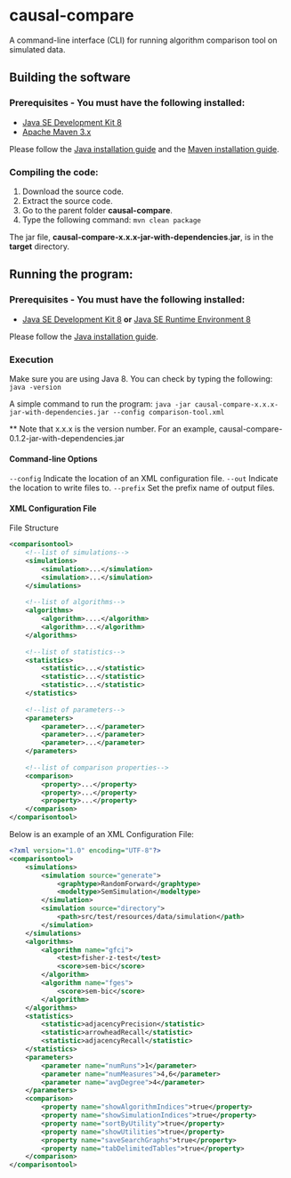 # causal-compare
A command-line interface (CLI) for running algorithm comparison tool on simulated data.

## Building the software

### Prerequisites - You must have the following installed:
* [Java SE Development Kit 8](https://www.oracle.com/technetwork/java/javase/downloads/index.html)
* [Apache Maven 3.x](https://maven.apache.org/download.cgi)

Please follow the [Java installation guide](https://docs.oracle.com/javase/8/docs/technotes/guides/install/install_overview.html) and the [Maven installation guide](https://maven.apache.org/install.html).

### Compiling the code:

 1. Download the source code.
 2. Extract the source code.
 3. Go to the parent folder **causal-compare**.
 4. Type the following command: ```mvn clean package```

The jar file, **causal-compare-x.x.x-jar-with-dependencies.jar**, is in the **target** directory.

## Running the program:

### Prerequisites - You must have the following installed:
* [Java SE Development Kit 8](https://www.oracle.com/technetwork/java/javase/downloads/index.html) **or** [Java SE Runtime Environment 8](https://www.java.com/en/download/)

Please follow the [Java installation guide](https://docs.oracle.com/javase/8/docs/technotes/guides/install/install_overview.html).

### Execution
Make sure you are using Java 8.  You can check by typing the following:
```java -version```

A simple command to run the program:
```java -jar causal-compare-x.x.x-jar-with-dependencies.jar --config comparison-tool.xml```

** Note that x.x.x is the version number.  For an example, causal-compare-0.1.2-jar-with-dependencies.jar

#### Command-line Options

```--config``` Indicate the location of  an XML configuration file.
```--out``` Indicate the location to write files to.
```--prefix``` Set the prefix name of output files.

#### XML Configuration File

File Structure
```xml
<comparisontool>
    <!--list of simulations-->
    <simulations>
        <simulation>...</simulation>
        <simulation>...</simulation>
    </simulations>
    
    <!--list of algorithms-->
    <algorithms>
        <algorithm>....</algorithm>
        <algorithm>...</algorithm>
    </algorithms>
    
    <!--list of statistics-->
    <statistics>
        <statistic>...</statistic>
        <statistic>...</statistic>
        <statistic>...</statistic>
    </statistics>
    
    <!--list of parameters-->
    <parameters>
        <parameter>...</parameter>
        <parameter>...</parameter>
        <parameter>...</parameter>
    </parameters>
    
    <!--list of comparison properties-->
    <comparison>
        <property>...</property>
        <property>...</property>
        <property>...</property>
    </comparison>
</comparisontool>
```

Below is an example of an XML Configuration File:
```xml
<?xml version="1.0" encoding="UTF-8"?>
<comparisontool>
    <simulations>
        <simulation source="generate">
            <graphtype>RandomForward</graphtype>
            <modeltype>SemSimulation</modeltype>
        </simulation>
        <simulation source="directory">
            <path>src/test/resources/data/simulation</path>
        </simulation>
    </simulations>
    <algorithms>
        <algorithm name="gfci">
            <test>fisher-z-test</test>
            <score>sem-bic</score>
        </algorithm>
        <algorithm name="fges">
            <score>sem-bic</score>
        </algorithm>
    </algorithms>
    <statistics>
        <statistic>adjacencyPrecision</statistic>
        <statistic>arrowheadRecall</statistic>
        <statistic>adjacencyRecall</statistic>
    </statistics>
    <parameters>
        <parameter name="numRuns">1</parameter>
        <parameter name="numMeasures">4,6</parameter>
        <parameter name="avgDegree">4</parameter>
    </parameters>
    <comparison>
        <property name="showAlgorithmIndices">true</property>
        <property name="showSimulationIndices">true</property>
        <property name="sortByUtility">true</property>
        <property name="showUtilities">true</property>
        <property name="saveSearchGraphs">true</property>
        <property name="tabDelimitedTables">true</property>
    </comparison>
</comparisontool>
```